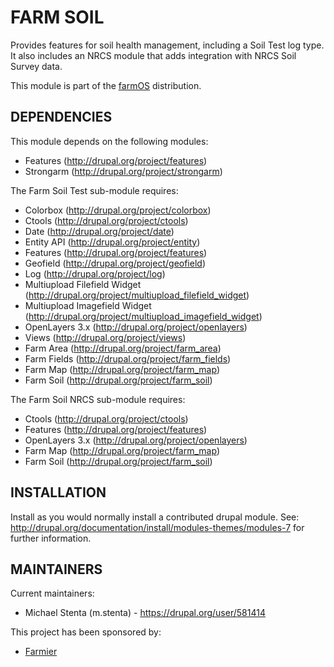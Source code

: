 FARM SOIL
=========

Provides features for soil health management, including a Soil Test log type. It also includes an NRCS module that
adds integration with NRCS Soil Survey data.

This module is part of the [farmOS](http://drupal.org/project/farm)
distribution.

DEPENDENCIES
------------

This module depends on the following modules:

 * Features (http://drupal.org/project/features)
 * Strongarm (http://drupal.org/project/strongarm)

The Farm Soil Test sub-module requires:

 * Colorbox (http://drupal.org/project/colorbox)
 * Ctools (http://drupal.org/project/ctools)
 * Date (http://drupal.org/project/date)
 * Entity API (http://drupal.org/project/entity)
 * Features (http://drupal.org/project/features)
 * Geofield (http://drupal.org/project/geofield)
 * Log (http://drupal.org/project/log)
 * Multiupload Filefield Widget (http://drupal.org/project/multiupload_filefield_widget)
 * Multiupload Imagefield Widget (http://drupal.org/project/multiupload_imagefield_widget)
 * OpenLayers 3.x (http://drupal.org/project/openlayers)
 * Views (http://drupal.org/project/views)
 * Farm Area (http://drupal.org/project/farm_area)
 * Farm Fields (http://drupal.org/project/farm_fields)
 * Farm Map (http://drupal.org/project/farm_map)
 * Farm Soil (http://drupal.org/project/farm_soil)

The Farm Soil NRCS sub-module requires:

 * Ctools (http://drupal.org/project/ctools)
 * Features (http://drupal.org/project/features)
 * OpenLayers 3.x (http://drupal.org/project/openlayers)
 * Farm Map (http://drupal.org/project/farm_map)
 * Farm Soil (http://drupal.org/project/farm_soil)

INSTALLATION
------------

Install as you would normally install a contributed drupal module. See:
http://drupal.org/documentation/install/modules-themes/modules-7 for further
information.

MAINTAINERS
-----------

Current maintainers:
 * Michael Stenta (m.stenta) - https://drupal.org/user/581414

This project has been sponsored by:
 * [Farmier](http://farmier.com)
